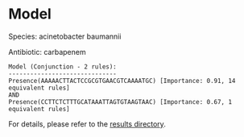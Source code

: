 
# Model

Species: acinetobacter baumannii

Antibiotic: carbapenem

```
Model (Conjunction - 2 rules):
------------------------------
Presence(AAAAACTTACTCCGCGTGAACGTCAAAATGC) [Importance: 0.91, 14 equivalent rules]
AND
Presence(CCTTCTCTTTGCATAAATTAGTGTAAGTAAC) [Importance: 0.67, 1 equivalent rules]

```

For details, please refer to the [results directory](../../../../../results/scm_b/acinetobacter%20baumannii/carbapenem/repeat_6/).

